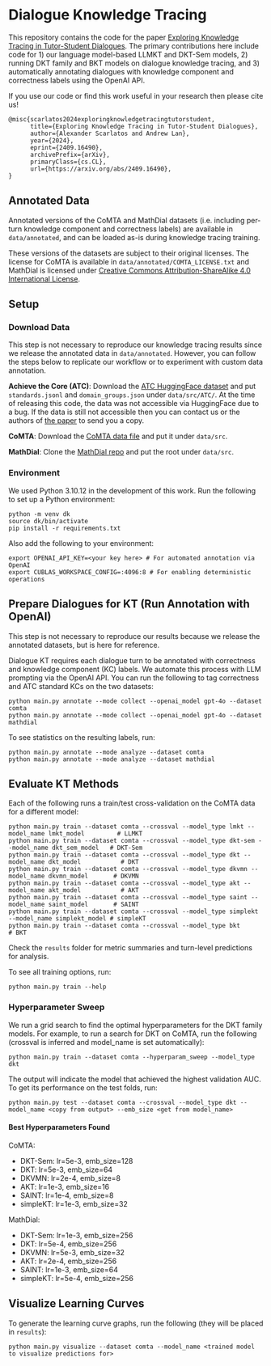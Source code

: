 # Dialogue Knowledge Tracing
This repository contains the code for the paper <a href="https://arxiv.org/abs/2409.16490">Exploring Knowledge Tracing in Tutor-Student Dialogues</a>. The primary contributions here include code for 1) our language model-based LLMKT and DKT-Sem models, 2) running DKT family and BKT models on dialogue knowledge tracing, and 3) automatically annotating dialogues with knowledge component and correctness labels using the OpenAI API.

If you use our code or find this work useful in your research then please cite us!
```
@misc{scarlatos2024exploringknowledgetracingtutorstudent,
      title={Exploring Knowledge Tracing in Tutor-Student Dialogues},
      author={Alexander Scarlatos and Andrew Lan},
      year={2024},
      eprint={2409.16490},
      archivePrefix={arXiv},
      primaryClass={cs.CL},
      url={https://arxiv.org/abs/2409.16490},
}
```

## Annotated Data

Annotated versions of the CoMTA and MathDial datasets (i.e. including per-turn knowledge component and correctness labels) are available in `data/annotated`, and can be loaded as-is during knowledge tracing training.

These versions of the datasets are subject to their original licenses. The license for CoMTA is available in `data/annotated/COMTA_LICENSE.txt` and MathDial is licensed under <a href="https://creativecommons.org/licenses/by-sa/4.0/">Creative Commons Attribution-ShareAlike 4.0 International License</a>.

## Setup

### Download Data
This step is not necessary to reproduce our knowledge tracing results since we release the annotated data in `data/annotated`. However, you can follow the steps below to replicate our workflow or to experiment with custom data annotation.

<b>Achieve the Core (ATC)</b>: Download the <a href="https://huggingface.co/datasets/allenai/achieve-the-core">ATC HuggingFace dataset</a> and put `standards.jsonl` and `domain_groups.json` under `data/src/ATC/`. At the time of releasing this code, the data was not accessible via HuggingFace due to a bug. If the data is still not accessible then you can contact us or the authors of <a href="https://arxiv.org/pdf/2408.04226">the paper</a> to send you a copy.

<b>CoMTA</b>: Download the <a href="https://github.com/Khan/tutoring-accuracy-dataset/blob/main/CoMTA_dataset.json">CoMTA data file</a> and put it under `data/src`.

<b>MathDial</b>: Clone the <a href="https://github.com/eth-nlped/mathdial/tree/main">MathDial repo</a> and put the root under `data/src`.

### Environment
We used Python 3.10.12 in the development of this work. Run the following to set up a Python environment:
```
python -m venv dk
source dk/bin/activate
pip install -r requirements.txt
```

Also add the following to your environment:
```
export OPENAI_API_KEY=<your key here> # For automated annotation via OpenAI
export CUBLAS_WORKSPACE_CONFIG=:4096:8 # For enabling deterministic operations
```

## Prepare Dialogues for KT (Run Annotation with OpenAI)
This step is not necessary to reproduce our results because we release the annotated datasets, but is here for reference.

Dialogue KT requires each dialogue turn to be annotated with correctness and knowledge component (KC) labels. We automate this process with LLM prompting via the OpenAI API. You can run the following to tag correctness and ATC standard KCs on the two datasets:
```
python main.py annotate --mode collect --openai_model gpt-4o --dataset comta
python main.py annotate --mode collect --openai_model gpt-4o --dataset mathdial
```

To see statistics on the resulting labels, run:
```
python main.py annotate --mode analyze --dataset comta
python main.py annotate --mode analyze --dataset mathdial
```

## Evaluate KT Methods
Each of the following runs a train/test cross-validation on the CoMTA data for a different model:
```
python main.py train --dataset comta --crossval --model_type lmkt --model_name lmkt_model         # LLMKT
python main.py train --dataset comta --crossval --model_type dkt-sem --model_name dkt_sem_model   # DKT-Sem
python main.py train --dataset comta --crossval --model_type dkt --model_name dkt_model           # DKT
python main.py train --dataset comta --crossval --model_type dkvmn --model_name dkvmn_model       # DKVMN
python main.py train --dataset comta --crossval --model_type akt --model_name akt_model           # AKT
python main.py train --dataset comta --crossval --model_type saint --model_name saint_model       # SAINT
python main.py train --dataset comta --crossval --model_type simplekt --model_name simplekt_model # simpleKT
python main.py train --dataset comta --crossval --model_type bkt                                  # BKT
```

Check the `results` folder for metric summaries and turn-level predictions for analysis.

To see all training options, run:
```
python main.py train --help
```

### Hyperparameter Sweep
We run a grid search to find the optimal hyperparameters for the DKT family models. For example, to run a search for DKT on CoMTA, run the following (crossval is inferred and model_name is set automatically):
```
python main.py train --dataset comta --hyperparam_sweep --model_type dkt
```

The output will indicate the model that achieved the highest validation AUC. To get its performance on the test folds, run:
```
python main.py test --dataset comta --crossval --model_type dkt --model_name <copy from output> --emb_size <get from model_name>
```

#### Best Hyperparameters Found

CoMTA:
- DKT-Sem: lr=5e-3, emb_size=128
- DKT: lr=5e-3, emb_size=64
- DKVMN: lr=2e-4, emb_size=8
- AKT: lr=1e-3, emb_size=16
- SAINT: lr=1e-4, emb_size=8
- simpleKT: lr=1e-3, emb_size=32

MathDial:
- DKT-Sem: lr=1e-3, emb_size=256
- DKT: lr=5e-4, emb_size=256
- DKVMN: lr=5e-3, emb_size=32
- AKT: lr=2e-4, emb_size=256
- SAINT: lr=1e-3, emb_size=64
- simpleKT: lr=5e-4, emb_size=256

## Visualize Learning Curves
To generate the learning curve graphs, run the following (they will be placed in `results`):
```
python main.py visualize --dataset comta --model_name <trained model to visualize predictions for>
```
